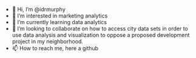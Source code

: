 - 👋 Hi, I’m @idrmurphy
- 👀 I’m interested in marketing analytics
- 🌱 I’m currently learning data analytics
- 💞️ I’m looking to collaborate on how to access city data sets in order to use data analysis and visualization to oppose a proposed development project in my neighborhood.
- 📫 How to reach me, here a github

<!---
idrmurphy/idrmurphy is a ✨ special ✨ repository because its `README.md` (this file) appears on your GitHub profile.
You can click the Preview link to take a look at your changes.
--->
